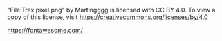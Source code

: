 "File:Trex pixel.png" by Martingggg is licensed with CC BY 4.0. To view a copy of this license, visit https://creativecommons.org/licenses/by/4.0

https://fontawesome.com/